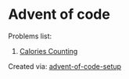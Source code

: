 # Advent of code
Problems list:
1. [Calories Counting](https://github.com/tomfran/advent-of-code/blob/main/src/01_Calories_Counting.py)

Created via: [advent-of-code-setup](https://github.com/tomfran/advent-of-code-setup)